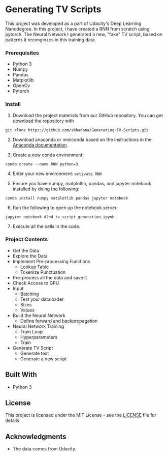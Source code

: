 # Generating TV Scripts

This project was developed as a part of Udacity's Deep Learning Nanodegree. In this project, i have created a RNN from scratch using pytorch. The Neural Network I generated a new, "fake" TV script, based on patterns it reconginzes in this training data.


### Prerequisites

* Python 3
* Numpy
* Pandas
* Matplotlib
* OpenCv
* Pytorch

### Install

1. Download the project materials from our GitHub repository. You can get download the repository with
  ```
  git clone https://github.com/sbhadana/Generating-TV-Scripts.git
  ```
 2. Download anaconda or miniconda based on the instructions in the [Anaconda documentation](https://docs.anaconda.com).

 3. Create a new conda environment:
  ```
  conda create --name RNN python=3
  ```
 4. Enter your new environment:
  ```activate RNN ```

 5. Ensure you have numpy, matplotlib, pandas, and jupyter notebook installed by doing the following:
  ```
  conda install numpy matplotlib pandas jupyter notebook
  ```
 6. Run the following to open up the notebook server:
  ```
  jupyter notebook dlnd_tv_script_generation.ipynb
  ```
 7. Execute all the cells in the code.

### Project Contents

 - Get the Data
 - Explore the Data
 - Implement Pre-processing Functions
 	- Lookup Table
 	- Tokenize Punctuation
 - Pre-process all the data and save it
 - Check Access to GPU
 - Input
 	- Batching
 	- Test your dataloader
 	- Sizes
 	- Values
 - Build the Neural Network
 	- Define forward and backpropagation
 - Neural Network Training
 	- Train Loop
 	- Hyperparameters
 	- Train
 - Generate TV Script
 	- Generate text
 	- Generate a new script


## Built With

* Python 3

## License

This project is licensed under the MIT License - see the [LICENSE](LICENSE) file for details

## Acknowledgments

* The data comes from Udacity.
